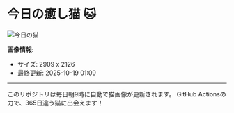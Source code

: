 # 今日の癒し猫 🐱

![今日の猫](https://cdn2.thecatapi.com/images/BB18hZT2z.jpg)

**画像情報:**
- サイズ: 2909 x 2126
- 最終更新: 2025-10-19 01:09

---

このリポジトリは毎日朝9時に自動で猫画像が更新されます。
GitHub Actionsの力で、365日違う猫に出会えます！
